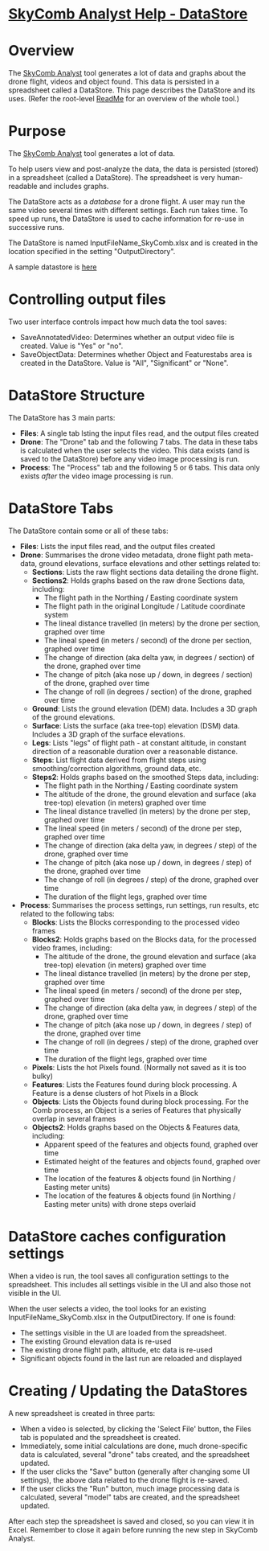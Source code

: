 # [SkyComb Analyst Help - DataStore](https://github.com/PhilipQuirke/SkyCombAnalystHelp/) 

# Overview
The [SkyComb Analyst](https://github.com/PhilipQuirke/SkyCombAnalyst/) tool 
generates a lot of data and graphs about the drone flight, videos and object found. 
This data is persisted in a spreadsheet called a DataStore. 
This page describes the DataStore and its uses. 
(Refer the root-level [ReadMe](./README.md) for an overview of the whole tool.)


# Purpose
The [SkyComb Analyst](https://github.com/PhilipQuirke/SkyCombAnalyst/) tool generates a lot of data. 

To help users view and post-analyze the data, the data is persisted (stored) in a spreadsheet (called a DataStore).
The spreadsheet is very human-readable and includes graphs.

The DataStore acts as a _database_ for a drone flight.
A user may run the same video several times with different settings. Each run takes time. 
To speed up runs, the DataStore is used to cache information for re-use in successive runs.

The DataStore is named InputFileName_SkyComb.xlsx and is created in the location specified in the setting "OutputDirectory". 

A sample datastore is [here](./Static/DJI_0094_SkyComb.xlsx)

# Controlling output files
Two user interface controls impact how much data the tool saves: 
- SaveAnnotatedVideo: Determines whether an output video file is created. Value is "Yes" or "no". 
- SaveObjectData: Determines whether Object and Featurestabs area is created in the DataStore. Value is "All", "Significant" or "None". 

# DataStore Structure
The DataStore has 3 main parts:
- **Files**: A single tab lsting the input files read, and the output files created
- **Drone**: The "Drone" tab and the following 7 tabs. The data in these tabs is calculated when the user selects the video. This data exists (and is saved to the DataStore) before any video image processing is run.
- **Process**:  The "Process" tab and the following 5 or 6 tabs. This data only exists _after_ the video image processing is run.

# DataStore Tabs
The DataStore contain some or all of these tabs:
- **Files**: Lists the input files read, and the output files created
- **Drone**: Summarises the drone video metadata, drone flight path meta-data, ground elevations, surface elevations and other settings related to:
	- **Sections**: Lists the raw flight sections data detailing the drone flight. 
	- **Sections2**: Holds graphs based on the raw drone Sections data, including:
		- The flight path in the Northing / Easting coordinate system
		- The flight path in the original Longitude / Latitude coordinate system   	
		- The lineal distance travelled (in meters) by the drone per section, graphed over time 
		- The lineal speed (in meters / second) of the drone per section, graphed over time
		- The change of direction (aka delta yaw, in degrees / section) of the drone, graphed over time 
		- The change of pitch (aka nose up / down, in degrees / section) of the drone, graphed over time 
		- The change of roll (in degrees / section) of the drone, graphed over time 
	- **Ground**: Lists the ground elevation (DEM) data. Includes a 3D graph of the ground elevations.
	- **Surface**: Lists the surface (aka tree-top) elevation (DSM) data. Includes a 3D graph of the surface elevations.
	- **Legs**: Lists "legs" of flight path - at constant altitude, in constant direction of a reasonable duration over a reasonable distance. 
	- **Steps**: List flight data derived from flight steps using smoothing/correction algorithms, ground data, etc.
	- **Steps2**: Holds graphs based on the smoothed Steps data, including:
		- The flight path in the Northing / Easting coordinate system
		- The altitude of the drone, the ground elevation and surface (aka tree-top) elevation (in meters) graphed over time	
		- The lineal distance travelled (in meters) by the drone per step, graphed over time 
		- The lineal speed (in meters / second) of the drone per step, graphed over time
		- The change of direction (aka delta yaw, in degrees / step) of the drone, graphed over time 
		- The change of pitch (aka nose up / down, in degrees / step) of the drone, graphed over time 
		- The change of roll (in degrees / step) of the drone, graphed over time 
		- The duration of the flight legs, graphed over time 
- **Process**: Summarises the process settings, run settings, run results, etc related to the following tabs:
	- **Blocks**: Lists the Blocks corresponding to the processed video frames
	- **Blocks2**: Holds graphs based on the Blocks data, for the processed video frames, including:
		- The altitude of the drone, the ground elevation and surface (aka tree-top) elevation (in meters) graphed over time	
		- The lineal distance travelled (in meters) by the drone per step, graphed over time 
		- The lineal speed (in meters / second) of the drone per step, graphed over time
		- The change of direction (aka delta yaw, in degrees / step) of the drone, graphed over time 
		- The change of pitch (aka nose up / down, in degrees / step) of the drone, graphed over time 
		- The change of roll (in degrees / step) of the drone, graphed over time 
		- The duration of the flight legs, graphed over time 
	- **Pixels**: Lists the hot Pixels found. (Normally not saved as it is too bulky)
	- **Features**: Lists the Features found during block processing. A Feature is a dense clusters of hot Pixels in a Block
	- **Objects**: Lists the Objects found during block processing. For the Comb process, an Object is a series of Features that physically overlap in several frames 
	- **Objects2**: Holds graphs based on the Objects & Features data, including:
		- Apparent speed of the features and objects found, graphed over time   
		- Estimated height of the features and objects found, graphed over time   
		- The location of the features & objects found (in Northing / Easting meter units)
		- The location of the features & objects found (in Northing / Easting meter units) with drone steps overlaid
	

# DataStore caches configuration settings
When a video is run, the tool saves all configuration settings to the spreadsheet. 
This includes all settings visible in the UI and also those not visible in the UI.

When the user selects a video, the tool looks for an existing InputFileName_SkyComb.xlsx 
in the OutputDirectory. If one is found:
- The settings visible in the UI are loaded from the spreadsheet.
- The existing Ground elevation data is re-used
- The existing drone flight path, altitude, etc data is re-used
- Significant objects found in the last run are reloaded and displayed


# Creating / Updating the DataStores 
A new spreadsheet is created in three parts:
- When a video is selected, by clicking the 'Select File' button, the Files tab is populated and the spreadsheet is created.
- Immediately, some initial calculations are done, much drone-specific data is calculated, several "drone" tabs created, and the spreadsheet updated.
- If the user clicks the "Save" button (generally after changing some UI settings), the above data related to the drone flight is re-saved.
- If the user clicks the "Run" button, much image processing data is calculated, several "model" tabs are created, and the spreadsheet updated.

After each step the spreadsheet is saved and closed, so you can view it in Excel. 
Remember to close it again before running the new step in SkyComb Analyst.
